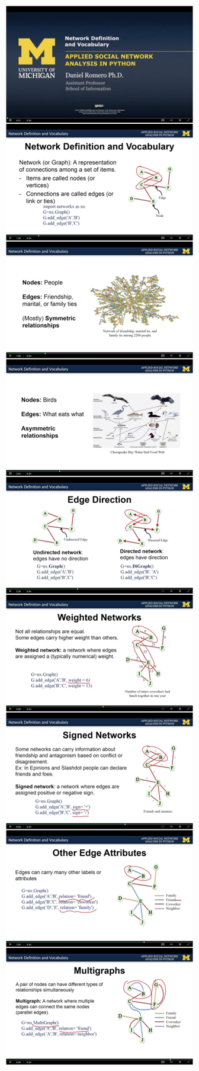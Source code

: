 <img src='../images/21.png'/>
<img src='../images/22.png'/>
<img src='../images/23.png'/>
<img src='../images/24.png'/>
<img src='../images/25.png'/>
<img src='../images/26.png'/>
<img src='../images/27.png'/>
<img src='../images/28.png'/>
<img src='../images/29.png'/>